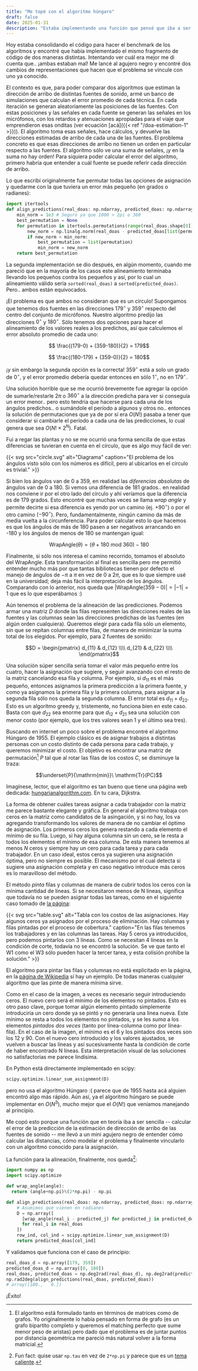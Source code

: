 ```yaml
---
title: "Me topé con el algoritmo húngaro"
draft: false
date: 2025-01-31
description: "Estaba implementando una función que pensé que iba a ser casi trivial y entré en un rabbit hole hermoso."
---
```


Hoy estaba consolidando el código para hacer el benchmark de los algoritmos y encontré que había implementado el mismo fragmento de código de dos maneras distintas. Intentando ver cuál era mejor me di cuenta que.. ¡ambas estaban mal! Me lancé al agujero negro y encontré dos cambios de representaciones que hacen que el problema se vincule con uno ya conocido. 

El contexto es que, para poder comparar dos algoritmos que estiman la dirección de arribo de distintas fuentes de sonido, armé un banco de simulaciones que calculan el error promedio de cada técnica. En cada iteración se generan aleatoriamente las posiciones de las fuentes. Con estas posiciones y las señales en cada fuente se generan las señales en los micrófonos, con los retardos y atenuaciones apropiadas para el viaje que emprendieron esas onditas (ver ecuación [acá]({{< ref "/doa-estimation-1" >}})). El algoritmo toma esas señales, hace cálculos, y devuelve las direcciones estimadas de arribo de cada una de las fuentes. El problema concreto es que esas direcciones de arribo no tienen un orden en particular respecto a las fuentes. El algoritmo sólo ve una suma de señales, ¡y en la suma no hay orden! Para siquiera poder calcular el error del algoritmo, primero habría que entender a cuál fuente se puede referir cada dirección de arribo.

Lo que escribí originalmente fue permutar todas las opciones de asignación y quedarme con la que tuviera un error más pequeño (en grados o radianes):

```python
import itertools
def align_predictions(real_doas: np.ndarray, predicted_doas: np.ndarray) -> np.ndarray:
    min_norm = 1e3 # Seguro ya que 1000 > 2pi o 360
    best_permutation = None
    for permutation in itertools.permutations(range(real_doas.shape[0])):
        new_norm = np.linalg.norm(real_doas - predicted_doas[list(permutation)])
        if new_norm < min_norm:
            best_permutation = list(permutation)
            min_norm = new_norm
    return best_permutation
```

La segunda implementación se dio después, en algún momento, cuando me pareció que en la mayoría de los casos este alineamiento terminaba llevando los pequeños contra los pequeños y así, por lo cual un alineamiento válido sería `sorted(real_doas)` a `sorted(predicted_doas)`. Pero.. ambos están equivocados.

¡El problema es que ambos no consideran que es un círculo! Supongamos que tenemos dos fuentes en las direcciones $179^\circ$ y $359^\circ$ respecto del centro del conjunto de micrófonos. Nuestro algoritmo predijo las direcciones $0^\circ$ y $180^\circ$. Sólo tenemos dos opciones para hacer el alineamiento de los valores reales a los predichos, así que calculemos el error absoluto promedio de cada uno:

$$ \frac{(179-0) + (359-180)}{2} = 179$$ 

$$ \frac{(180-179) + (359-0)}{2} = 180$$

¡y sin embargo la segunda opción es la correcta! $359^\circ$ está a solo un grado de $0^\circ$, y el error promedio debería quedar entonces en sólo $1^\circ$, no en $179^\circ$. 

Una solución horrible que se me ocurrió brevemente fue agregar la opción de sumarle/restarle $2\pi$ o $360^\circ$ a la dirección predicha para ver si conseguía un error menor.. pero esto tendría que hacerse para cada una de los ángulos predichos.. o sumándole el período a algunos y otros no.. entonces la solución de permutaciones que ya de por sí era $O(N!)$ pasaba a tener que considerar si cambiarle el período a cada una de las predicciones, lo cual genera que sea $O(N! \times 2^N)$. Fatal.

Fui a regar las plantas y no se me ocurrió una forma sencilla de que estas diferencias se tuvieran en cuenta en el círculo, que es algo muy fácil de ver:


{{< svg
  src="circle.svg"
  alt="Diagrama"
  caption="El problema de los ángulos visto sólo con los números es difícil, pero al ubicarlos en el círculo es trivial." >}}

Si bien los ángulos van de 0 a 359, en realidad las _diferencias absolutas_ de ángulos van de 0 a 180. Si vemos una diferencia de 181 grados.. en realidad nos conviene ir por el otro lado del círculo y ahí veríamos que la diferencia es de 179 grados. Esto encontré que muchas veces se llama _wrap angle_ y permite decirte si esa diferencia es yendo por un camino (ej. $+90^\circ$) o por el otro camino ($-90^\circ$). Pero, fundamentalmente, ningún camino da más de media vuelta a la circunferencia. Para poder calcular esto lo que hacemos es que los ángulos de más de 180 pasen a ser negativos arrancando en -180 y los ángulos de menos de 180 se mantengan igual:

$$ \mathrm{WrapAngle}(\theta) = (\theta + 180\ \mathrm{mod}\ 360) - 180$$


Finalmente, si sólo nos interesa el camino recorrido, tomamos el absoluto del $\mathrm{WrapAngle}$. Esta transformación al final es sencilla pero me permitió entender mucho más por que tantas bibliotecas tienen por defecto el manejo de ángulos de $-\pi$ a $\pi$ en vez de $0$ a $2\pi$, que es lo que siempre usé en la universidad; deja más fácil la interpretación de los ángulos. Comparando con lo anterior, nos queda que $|\mathrm{WrapAngle}(359-0)| = |-1| = 1$ que es lo que esperábamos :)

Aún tenemos el problema de la alineación de las predicciones. Podemos armar una matriz $D$ donde las filas representen las direcciones reales de las fuentes y las columnas sean las direcciones predichas de las fuentes (en algún orden cualquiera). Queremos elegir para cada fila sólo un elemento, sin que se repitan columnas entre filas, de manera de minimizar la suma total de los elegidos. Por ejemplo, para 2 fuentes de sonido:

$$D = \begin{pmatrix}
d_{11} & d_{12} \\\\
d_{21} &  d_{22} \\\\
\end{pmatrix}$$

Una solución súper sencilla sería tomar el valor más pequeño entre los cuatro, hacer la asignación que sugiere, y seguir avanzando con el resto de la matriz cancelando esa fila y columna. Por ejemplo, si $d_{11}$ es el más pequeño, entonces asignamos la primera predicción a la primera fuente, y como ya asignamos la primera fila y la primera columna, para asignar a la segunda fila sólo nos queda la segunda columna. El error total es $d_{11} + d_{22}$. Esto es un algoritmo greedy y, tristemente, no funciona bien en este caso. Basta con que $d_{22}$ sea enorme para que $d_{12} + d_{21}$ sea una solución con menor costo (por ejemplo, que los tres valores sean 1 y el último sea tres).

Buscando en internet un poco sobre el problema encontré el algoritmo Húngaro de 1955. El ejemplo clásico es de asignar trabajos a distintas personas con un costo distinto de cada persona para cada trabajo, y queremos minimizar el costo. El objetivo es encontrar una matriz de permutación[^1] $P$ tal que al rotar las filas de los costos $C$, se disminuye la traza:

[^1]: El algoritmo está formulado tanto en términos de matrices como de grafos. Yo originalmente lo había pensado en forma de grafo (es un grafo bipartito completo y queremos el matching perfecto que sume menor peso de aristas) pero dado que el problema es de juntar puntos por distancia geométrica me pareció más natural volver a la forma matricial. 

$$\underset{P}{\mathrm{min}}\  \mathrm{Tr}(PC)$$

Imagínese, lector, que el algoritmo es tan bueno que tiene una página web dedicada: [hungarianalgorithm.com](https://www.hungarianalgorithm.com). En tu cara, Dijkstra. 


La forma de obtener cuáles tareas asignar a cada trabajador con la matriz me parece bastante elegante y gráfica. En general el algoritmo trabaja con ceros en la matriz como candidatos de la asingación, y si no hay, los va agregando transformando los valores de manera de no cambiar el óptimo de asignación. Los primeros ceros los genera restando a cada elemento el mínimo de su fila. Luego, si hay alguna columna sin un cero, se le resta a todos los elementos el mínimo de esa columna. De esta manera tenemos al menos $N$ ceros y siempre hay un cero para cada tarea y para cada trabajador. En un caso ideal, estos ceros ya sugieren una asignación óptima, pero no siempre es posible. El mecanismo por el cual detecta si sugiere una asignación completa y en caso negativo introduce más ceros es lo maravilloso del método.

El método _pinta_ filas y columnas de manera de cubrir todos los ceros con la mínima cantidad de líneas. Si se necesitaron menos de N líneas, significa que todavía no se pueden asignar todas las tareas, como en el siguiente caso tomado de [la página](https://www.hungarianalgorithm.com/examplehungarianalgorithm.php):



{{< svg
  src="table.svg"
  alt="Tabla con los costos de las asignaciones. Hay algunos ceros ya asignados por el proceso de eliminación. Hay columnas y filas pintadas por el proceso de cobertura."
  caption="En las filas tenemos los trabajadores y en las columnas las tareas. Hay 5 ceros ya introducidos, pero podemos pintarlos con 3 líneas. Como se necesitan 4 líneas en la condición de corte, todavía no se encontró la solución. Se ve que tanto el W1 como el W3 sólo pueden hacer la tercer tarea, y esta colisión prohibe la solución." >}}

El algoritmo para pintar las filas y columnas no está explicitado en la página, en la [página de Wikipedia](https://en.wikipedia.org/wiki/Hungarian_algorithm#Matrix_interpretation) sí hay un ejemplo. De todas maneras cualquier algoritmo que las pinte de manera mínima sirve.

Como en el caso de la imagen, a veces es necesario seguir introduciendo ceros. El nuevo cero será el mínimo de los elementos no pintados. Esto es otro paso clave, porque tomar algún elemento pintado simplemente introduciría un cero donde ya se pintó y no generaría una línea nueva. Este mínimo se resta a todos los elementos no pintados, y se les _suma_ a los elementos _pintados dos veces_ (tanto por línea-columna como por línea-fila). En el caso de la imagen, el mínimo es el 6 y los pintados dos veces son los 12 y 90. Con el nuevo cero introducido y los valores ajustados, se vuelven a buscar las líneas y así sucesivamente hasta la condición de corte de haber encontrado N líneas. Esta interpretación visual de las soluciones no satisfactorias me parece lindísima. 

En Python está directamente implementado en scipy:

```python
scipy.optimize.linear_sum_assignment(D)
```

pero no usa el algoritmo Húngaro :( parece que de 1955 hasta acá alguien encontró algo más rápido. Aún así, ya el algoritmo húngaro se puede implementar en $O(N^3)$, mucho mejor que el $O(N!)$ que veníamos manejando al principio.

Me copó esto porque una función que en teoría iba a ser sencilla -- calcular el error de la predicción de la estimación de dirección de arribo de las fuentes de sonido -- me llevó a un mini agujero negro de entender cómo calcular las distancias, cómo modelar el problema y finalmente vincularlo con un algoritmo conocido para la asignación. 

La función para la alineación, finalmente, nos queda[^2]:


```python
import numpy as np
import scipy.optimize

def wrap_angle(angle):
  return (angle+np.pi)%(2*np.pi) - np.pi

def align_predictions(real_doas: np.ndarray, predicted_doas: np.ndarray) -> np.ndarray:
    # Asumimos que vienen en radianes
    D = np.array([
      [wrap_angle(real_i - predicted_j) for predicted_j in predicted_doas]
      for real_i in real_doas
    ])
    row_ind, col_ind = scipy.optimize.linear_sum_assignment(D)
    return predicted_doas[col_ind]
```

Y validamos que funciona con el caso de principio:

```python
real_doas_d = np.array([179, 359])
predicted_doas_d = np.array([0, 180])
real_doas, predicted_doas = np.deg2rad(real_doas_d), np.deg2rad(predicted_doas_d)
np.rad2deg(align_predictions(real_doas, predicted_doas))
# array([180.,   0.])
```

¡Éxito!

[^2]: Fun fact: quise usar `np.tau` en vez de `2*np.pi` y parece que es un [tema caliente](https://github.com/numpy/numpy/pull/9696).

